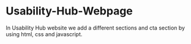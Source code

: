 # Usability-Hub-Webpage
In Usability Hub website we add a different sections and  cta section by using html, css and javascript.
